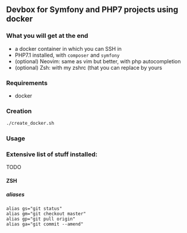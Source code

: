 ## Devbox for Symfony and PHP7 projects using docker

### What you will get at the end

   * a docker container in which you can SSH in
   * PHP7.1 installed, with `composer` and `symfony`
   * (optional) Neovim: same as vim but better, with php autocompletion
   * (optional) Zsh: with my zshrc (that you can replace by yours

### Requirements

   * docker

### Creation

```bash
./create_docker.sh
```

### Usage

### Extensive list of stuff installed:

TODO

#### ZSH

##### aliases

```
alias gs="git status"
alias gm="git checkout master"
alias gp="git pull origin"
alias ga="git commit --amend"
```
